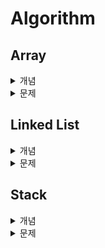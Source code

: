 # Algorithm
## Array
<details>
  <summary>개념</summary>
  
  ### Array

  연관된 data를 메모리 상에 **연속적이며 순차적**으로 **미리 할당된 크기**만큼 저장하는 자료구조
  
  ### 연산 시간 복잡도
  
  - 조회 : O(1) - random access 주소 값을 미리 알고 있음! 순차적 접근 필요 X
  - 마지막 인덱스에 추가/삭제 : O(1)
  - 중간 인덱스에 삽입/삭제 : O(n) - 데이터의 인덱스를 밀거나 떙겨야하므로
  - 탐색: O(n) - 순차적으로 탐색
  
  조회에서 사용 유리, Fixed Size 이므로 메모리 낭비나 overhead가 발생


  
  **Array 사용 시 size를 넘게 되었을 경우?**
  
  1. 기존 size 보다 큰 Array를 선언 후 데이터를 옮겨 할당한다 (Dynamic Array)
  2. Linked List를 사용하여 데이터 추가 시 메모리 할당을 하는 방식을 사용
  
  Java ArrayList → Dynamic Array?

---
  ### Dynamic Array

  Array의 경우 size가 고정 되었기 때문에 설정한 size 보다 데이터의 개수가 넘으면 저장할 수 없지만
  
  Dynamic Array 같은 경우 저장 공간이 가득 차게되면 **resize하여 유동적으로 데이터를 저장**하는 방식
  
  **resize 하는 방식**
  
  size를 늘린 Array를 생성하고 데이터를 옮겨주고, 기존 Array는 메모리 해제
  
  대표적으로 2배 size를 할당하는 방법 (doubling)

  
  ### 연산 시간 복잡도
  
  - 조회 : O(1) - random access 주소 값을 미리 알고 있음! 순차적 접근 필요 X
  - 마지막 인덱스 데이터 추가 : O(1) → resize 시 O(n)지만 가끔 발생 하므로 O(1)
  - 마지막 인덱스 데이터 삭제 : O(1)
  - 중간 인덱스에 삽입/삭제 : O(n) - 데이터의 인덱스를 밀거나 떙겨야하므로
  - 탐색: O(n) - 순차적으로 탐색
  
  **vs Linked List**
  
  장점
  
  - 데이터 접근과 할당이 O(1)으로 빠르다. → 단 Index 로 접근 시
  - 마지막 인덱스 추가/삭제가 빠르다 O(1)
  
  단점
  
  - resize 시 overhead가 발생
  - 미리 메모리를 할당 받으므로 메모리 공간 낭비가 발생
</details>
<details>
  <summary>문제</summary>
  
  * [BOJ_10808](https://github.com/KTG5672/algorithm/blob/cd9a39e5151169ec7555133a6f555bef71441f87/src/array/practice/BOJ_10808.java)
  * [배열에서 특정 합이 있는지 찾기](https://github.com/KTG5672/algorithm/blob/cd9a39e5151169ec7555133a6f555bef71441f87/src/array/practice/FindSumByArray.java)
</details>

## Linked List
<details>
  <summary>개념</summary>
  
  ### Linked List

  Node 라는 구조체로 이루어진 자료구조, **Node는 데이터 값과 다음 Node의 address를 저장** 하는데,

  **물리적으로는 비 연속적**으로 저장이 되지만 Node가 다음 Node의 address를 가르킴으로써 
  
  **논리적인 연속성**을 가진다.

  
  ### 논리적 연속성
  
  각 Node들은 next address 정보를 가지고 있기 떄문에 논리적으로 연속성을 유지하면서 연결
  
  Array에서는 물리적 메모리 상에 연속적으로 저장하는 방법에 비해 메모리 연속성을 유지 하지
  
  않아도 되기에 **메모리 사용이 좀 더 자유롭다.**
  
  대신 하나의 데이터 저장 시 next address를 저장해야 하기 때문에 **하나의 값에 대한 메모리 양이**
  
  **미세하게 증가한다.**

  
  ### 연산 시간 복잡도
  
  - 탐색 : O(n) - index n에 대한 탐색
  
  - 중간 인덱스 데이터 추가/삭제 : O(1) - next address의 주소 값만 변경하면 되기 때문
  
  - 검색 : O(n) - 값에 대한 검색
  
</details>
<details>
  <summary>문제</summary>
  
  * [BOJ_1406](https://github.com/KTG5672/algorithm/blob/main/src/linkedlist/practice/BOJ_1406.java)
  * [BOJ_1158](https://github.com/KTG5672/algorithm/blob/main/src/linkedlist/practice/BOJ_1158.java)
  * [BOJ_5397](https://github.com/KTG5672/algorithm/blob/main/src/linkedlist/practice/BOJ_5397.java)
  * 손 코딩 문제
    - 문제 1
      원형 연결리스트 에서 임의의 노드 하나가 주어 졌을때, 리스트의 길이를 구하는 방법
      답) 동일 노드를 저장 후 같은 노드가 나올 때 까지 탐색 O(N)
    
    - 문제 2
      중간에서 만나는 두 연결 리스트의 시작점들이 주어졌을 때, 만나는 지점
      답) 두 연결리스트의 각 길이를 구한 뒤 길이가 각 길이의 차이를 긴 리스트에서 먼저 이동하고 그 다음 각자 하나씩 이동하며 비교
    
    - 문제 3
      어떤 연결리스트에 사이클이 있는지 판단 하는 방법
      답) Floyd's Cycle-finding Algorithm : 한칸 이동하는 커서와 두칸 이동하는 커서가 각각 이동 시 만나면 사이클이 있는 것
</details>

## Stack
<details>
  <summary>개념</summary>
  
  ### Stack
  쌓아놓은 더미 라는 뜻으로 책상에 쌓인 책, 접시 더미 등을 연상
  **후입 선출 (LIFO)** 의 자료구조
  제일 상단의 데이터를 넣고 빼는 구조
  
  ### LIFO (Last In First Out)
  가장 최근에 넣은 데이터가 가장 먼저 나오는 자료구조 (Last In First Out)
  
  ### 시간 복잡도
  - top : O(1) - 제일 상단의 데이터를 조회
  - push : O(1) - 제일 상단의 데이터를 추가
  - pop : O(1) - 제일 상단의 데이터를 반환하고 삭제
  
  ### 활용 예시
  Function Call Stack, 후위 표기법 연산, 괄호 유효성 검사, 웹 브라우저 방문 기록 (뒤로가기)

</details>
<details>
  <summary>문제</summary>
  
  * [BOJ_10828](https://github.com/KTG5672/algorithm/blob/main/src/stack/practice/BOJ_10828.java)
  * [BOJ_10773](https://github.com/KTG5672/algorithm/blob/main/src/stack/practice/BOJ_10773.java)
  * [BOJ_2493](https://github.com/KTG5672/algorithm/blob/main/src/stack/practice/BOJ_2493.java)
</details>

